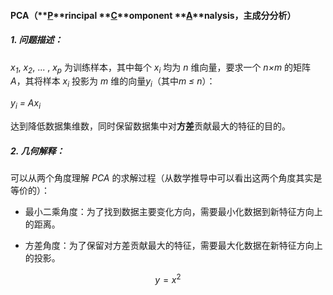 <head>
    <script src="https://cdn.mathjax.org/mathjax/latest/MathJax.js?config=TeX-AMS-MML_HTMLorMML" type="text/javascript"></script>
    <script type="text/x-mathjax-config">
        MathJax.Hub.Config({
            tex2jax: {
            skipTags: ['script', 'noscript', 'style', 'textarea', 'pre'],
            inlineMath: [['$','$']]
            }
        });
    </script>
</head>

#### PCA（**<u>P</u>**rincipal **<u>C</u>**omponent **<u>A</u>**nalysis，主成分分析）

##### 1. 问题描述：

*x<sub>1</sub>*, *x<sub>2</sub>*, ... , *x<sub>p</sub>* 为训练样本，其中每个 *x<sub>i</sub>* 均为 *n* 维向量，要求一个 *n×m* 的矩阵 *A*，其将样本 *x<sub>i</sub>* 投影为 *m* 维的向量*y<sub>i</sub>*（其中*m ≤ n*）：

*y<sub>i</sub> = Ax<sub>i</sub>*

达到降低数据集维数，同时保留数据集中对**方差**贡献最大的特征的目的。

##### 2. 几何解释：

可以从两个角度理解 *PCA* 的求解过程（从数学推导中可以看出这两个角度其实是等价的）：

* 最小二乘角度：为了找到数据主要变化方向，需要最小化数据到新特征方向上的距离。

* 方差角度：为了保留对方差贡献最大的特征，需要最大化数据在新特征方向上的投影。

$$
y = x^{2}
$$
  

